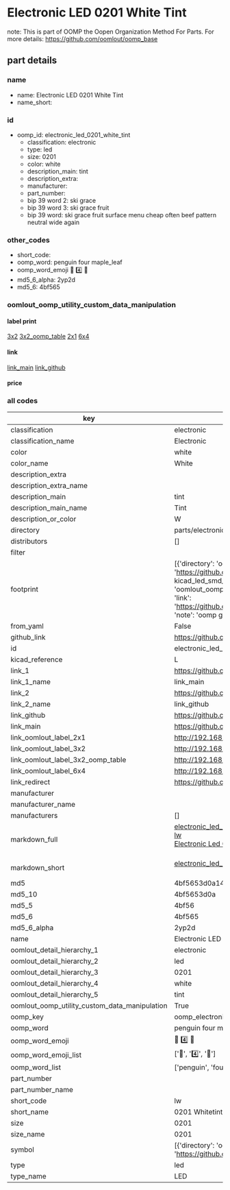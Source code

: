 # Electronic LED 0201 White Tint  

note: This is part of OOMP the Oopen Organization Method For Parts. For more details: https://github.com/oomlout/oomp_base

##  part details
  







### name
* name: Electronic LED 0201 White Tint
* name_short: 
### id
* oomp_id: electronic_led_0201_white_tint
  * classification: electronic
  * type: led
  * size: 0201
  * color: white
  * description_main: tint
  * description_extra: 
  * manufacturer: 
  * part_number: 
  * bip 39 word 2: ski grace
  * bip 39 word 3: ski grace fruit
  * bip 39 word: ski grace fruit surface menu cheap often beef pattern neutral wide again

### other_codes
* short_code: 
* oomp_word: penguin four maple_leaf
* oomp_word_emoji :penguin: :four: :maple_leaf:
* md5_6_alpha: 2yp2d
* md5_6: 4bf565






### oomlout_oomp_utility_custom_data_manipulation
#### label print
[3x2](http://192.168.1.245:1112/?label=oomp%202yp2d)
[3x2_oomp_table](http://192.168.1.108:1112/?label=oomp%202yp2d)
[2x1](http://192.168.1.242:1112/?label=oomp%202yp2d)
[6x4](http://192.168.1.55:1112/?label=oomp%202yp2d)    

#### link

[link_main](https://github.com/oomlout/oomlout_oomp_version_1_messy/tree/main/parts/electronic_led_0201_white_tint) [link_github](https://github.com/oomlout/oomlout_oomp_version_1_messy/tree/main/parts/electronic_led_0201_white_tint)                             

#### price







### all codes 
| key | value |  
| --- | --- |  
| classification | electronic |  
| classification_name | Electronic |  
| color | white |  
| color_name | White |  
| description_extra |  |  
| description_extra_name |  |  
| description_main | tint |  
| description_main_name | Tint |  
| description_or_color | W  |  
| directory | parts/electronic_led_0201_white_tint |  
| distributors | [] |  
| filter |  |  
| footprint | [{'directory': 'oomlout_oomp_footprint_bot/footprints/kicad_led_smd_led_0201_0603metric//working/working.kicad_mod', 'index': 0, 'link': 'https://github.com/oomlout/oomlout_oomp_footprint_bot/tree/main/foootprntss/kicad_led_smd_led_0201_0603metric', 'note': 'source footprint kicad_led_smd_led_0201_0603metric', 'oomp_key': 'oomp_kicad_led_smd_led_0201_0603metric'}, {'directory': 'oomlout_oomp_footprint_bot/footprints/oomlout_oomlout_oomp_part_footprints_lw_electronic_led_0201_white_tint//working/working.kicad_mod', 'index': 1, 'link': 'https://github.com/oomlout/oomlout_oomp_footprint_bot/tree/main/foootprntss/oomlout_oomlout_oomp_part_footprints_lw_electronic_led_0201_white_tint', 'note': 'oomp generated footprint', 'oomp_key': 'oomp_oomlout_oomlout_oomp_part_footprints_lw_electronic_led_0201_white_tint'}] |  
| from_yaml | False |  
| github_link | https://github.com/oomlout/oomlout_oomp_part_src/tree/main/parts/electronic_led_0201_white_tint |  
| id | electronic_led_0201_white_tint |  
| kicad_reference | L |  
| link_1 | https://github.com/oomlout/oomlout_oomp_version_1_messy/tree/main/parts/electronic_led_0201_white_tint |  
| link_1_name | link_main |  
| link_2 | https://github.com/oomlout/oomlout_oomp_version_1_messy/tree/main/parts/electronic_led_0201_white_tint |  
| link_2_name | link_github |  
| link_github | https://github.com/oomlout/oomlout_oomp_version_1_messy/tree/main/parts/electronic_led_0201_white_tint |  
| link_main | https://github.com/oomlout/oomlout_oomp_version_1_messy/tree/main/parts/electronic_led_0201_white_tint |  
| link_oomlout_label_2x1 | http://192.168.1.242:1112/?label=oomp%202yp2d |  
| link_oomlout_label_3x2 | http://192.168.1.245:1112/?label=oomp%202yp2d |  
| link_oomlout_label_3x2_oomp_table | http://192.168.1.108:1112/?label=oomp%202yp2d |  
| link_oomlout_label_6x4 | http://192.168.1.55:1112/?label=oomp%202yp2d |  
| link_redirect | https://github.com/oomlout/oomlout_oomp_version_1_messy/tree/main/parts/electronic_led_0201_white_tint |  
| manufacturer |  |  
| manufacturer_name |  |  
| manufacturers | [] |  
| markdown_full | [electronic_led_0201_white_tint](none)<br>[lw](none)<br>[Electronic Led 0201 White Tint](none)<br><br> |  
| markdown_short | [electronic_led_0201_white_tint](none)<br><br> |  
| md5 | 4bf5653d0a1413349bc59da2bb995e52 |  
| md5_10 | 4bf5653d0a |  
| md5_5 | 4bf56 |  
| md5_6 | 4bf565 |  
| md5_6_alpha | 2yp2d |  
| name | Electronic LED 0201 White Tint |  
| oomlout_detail_hierarchy_1 | electronic |  
| oomlout_detail_hierarchy_2 | led |  
| oomlout_detail_hierarchy_3 | 0201 |  
| oomlout_detail_hierarchy_4 | white |  
| oomlout_detail_hierarchy_5 | tint |  
| oomlout_oomp_utility_custom_data_manipulation | True |  
| oomp_key | oomp_electronic_led_0201_white_tint |  
| oomp_word | penguin four maple_leaf |  
| oomp_word_emoji | :penguin: :four: :maple_leaf: |  
| oomp_word_emoji_list | [':penguin:', ':four:', ':maple_leaf:'] |  
| oomp_word_list | ['penguin', 'four', 'maple_leaf'] |  
| part_number |  |  
| part_number_name |  |  
| short_code | lw |  
| short_name | 0201 Whitetint Led |  
| size | 0201 |  
| size_name | 0201 |  
| symbol | [{'directory': 'oomlout_oomp_symbol_bot/symbols/kicad_device_led//working/working.kicad_sym', 'index': 0, 'link': 'https://github.com/oomlout/oomlout_oomp_symbol_bot/tree/main/symbols/kicad_device_led', 'oomp_key': 'oomp_kicad_device_led'}] |  
| type | led |  
| type_name | LED |  
